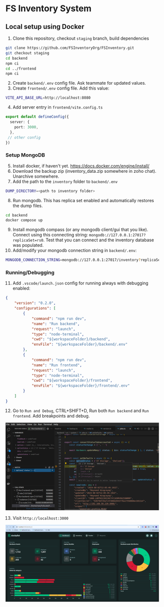 # FS Inventory System

## Local setup using Docker
1. Clone this repository, checkout `staging` branch, build dependencies
```sh
git clone https://github.com/FSInventoryOrg/FSInventory.git
git checkout staging
cd backend
npm ci
cd ../frontend
npm ci
```
2. Create `backend/.env` config file. Ask teammate for updated values.
3. Create `frontend/.env` config file. Add this value:
```sh
VITE_API_BASE_URL=http://localhost:8080
```
4. Add server entry in `frontend/vite.config.ts`
```ts
export default defineConfig({
  server: {
    port: 3000,
  },
 // other config
})
```

### Setup MongoDB
5. Install docker, if haven't yet. https://docs.docker.com/engine/install/
6. Download the backup zip (inventory_data.zip somewhere in zoho chat). Unarchive somewhere.
7. Add the path to the `inventory` folder to `backend/.env`
```sh
DUMP_DIRECTORY=<path to inventory folder>
```
8. Run mongodb. This has replica set enabled and automatically restores the dump files.
```sh
cd backend
docker compose up
```
9. Install mongodb compass (or any mongodb client/gui that you like). Connect using this connecting string: `mongodb://127.0.0.1:27017?replicaSet=rs0`. Test that you can connect and the inventory database was populated.
10. Add/modify your mongodb connection string in `backend/.env`:
```sh
MONGODB_CONNECTION_STRING=mongodb://127.0.0.1:27017/inventory?replicaSet=rs0
```
### Running/Debugging
11. Add `.vscode/launch.json` config for running always with debugging enabled:
```json
{
    "version": "0.2.0",
    "configurations": [
        {
            "command": "npm run dev",
            "name": "Run backend",
            "request": "launch",
            "type": "node-terminal",
            "cwd": "${workspaceFolder}/backend",
            "envFile": "${workspaceFolder}/backend/.env"
        },
        {
            "command": "npm run dev",
            "name": "Run frontend",
            "request": "launch",
            "type": "node-terminal",
            "cwd": "${workspaceFolder}/frontend",
            "envFile": "${workspaceFolder}/frontend/.env"
        }
    ]
}
```
12. Go to `Run and Debug`, CTRL+SHIFT+D, Run both `Run backend` and `Run frontend`. Add breakpoints and debug.

![running](docs/images/debugging.png)

13. Visit `http://localhost:3000`

![running](docs/images/running.png)